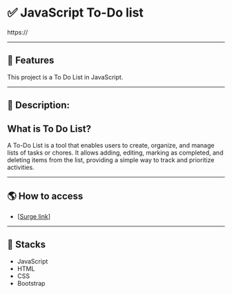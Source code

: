 #  ✅ JavaScript To-Do list

https://

---

## 🎯 Features


This project is a To Do List in JavaScript.

---

## 📝 Description:


## What is To Do List?

A To-Do List is a tool that enables users to create, organize, and manage lists of tasks or chores. It allows adding, editing, marking as completed, and deleting items from the list, providing a simple way to track and prioritize activities.

---

## 🌎 How to access

- [[Surge link](https://effervescent-nasturtium-59ae75.netlify.app/)]

---

## 🚀 Stacks

-   JavaScript
-   HTML
-   CSS
-   Bootstrap
